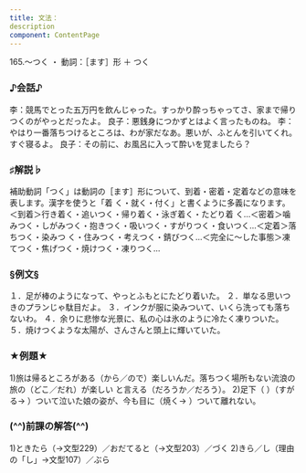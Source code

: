 ```yaml
---
title: 文法：
description
component: ContentPage
---
```



165.～つく ・
動詞：［ます］形 ＋ つく
### ♪会話♪
李：競馬でとった五万円を飲んじゃった。すっかり酔っちゃってさ、家まで帰りつくのがやっとだったよ。 良子：悪銭身につかずとはよく言ったものね。
李：やはり一番落ちつけるところは、わが家だなあ。悪いが、ふとんを引いてくれ。すぐ寝るよ。
良子：その前に、お風呂に入って酔いを覚ましたら？
### ♯解説♭
補助動詞「つく」は動詞の［ます］形について、到着・密着・定着などの意味を表します。漢字を使うと「着 く・就く・付く」と書くように多義になります。＜到着＞行き着く・追いつく・帰り着く・泳ぎ着く・たどり着 く…＜密着＞噛みつく・しがみつく・抱きつく・吸いつく・すがりつく・食いつく…＜定着＞落ちつく・染みつ く・住みつく・考えつく・錆びつく…＜完全に～した事態＞凍てつく・焦げつく・焼けつく・凍りつく…
### §例文§
１．足が棒のようになって、やっとふもとにたどり着いた。
２．単なる思いつきのプランじゃ駄目だよ。
３．インクが服に染みついて、いくら洗っても落ちないわ。
４．余りに悲惨な光景に、私の心は氷のように冷たく凍りついた。
５．焼けつくような太陽が、さんさんと頭上に輝いていた。
### ★例題★
1)旅は帰るところがある（から／ので）楽しいんだ。落ちつく場所もない流浪の旅の（どこ／だれ）が楽しい と言える（だろうか／だろう）。
2)足下（ ）（すがる→ ）ついて泣いた娘の姿が、今も目に（焼く→ ）ついて離れない。
### (^^)前課の解答(^^)
1)ときたら（→文型229）／おだてると（→文型203）／づく
2)きら／し（理由の「し」→文型107）／ぶら

